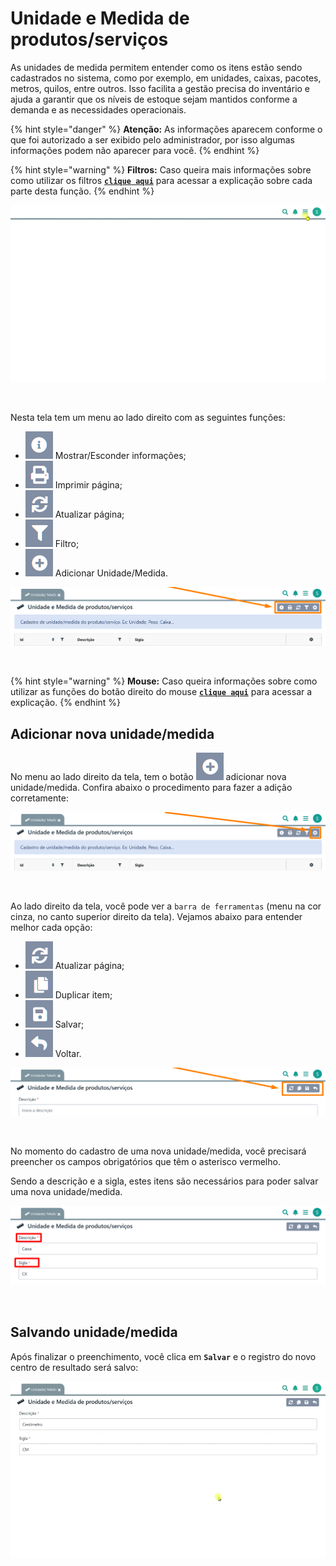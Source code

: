 # Unidade e Medida de produtos/serviços

As unidades de medida permitem entender como os itens estão sendo cadastrados no sistema, como por exemplo, em unidades, caixas, pacotes, metros, quilos, entre outros. Isso facilita a gestão precisa do inventário e ajuda a garantir que os níveis de estoque sejam mantidos conforme a demanda e as necessidades operacionais.

{% hint style="danger" %}
**Atenção:** As informações aparecem conforme o que foi autorizado a ser exibido pelo administrador, por isso algumas informações podem não aparecer para você.
{% endhint %}

{% hint style="warning" %}
**Filtros:** Caso queira mais informações sobre como utilizar os filtros [**`clique aqui`**](/erp-v2/primeiro_acesso/filtros.md) para acessar a explicação sobre cada parte desta função.
{% endhint %}

![](/erp-v2/assets/funcionalidades/parametrizacao/aba_unidade_medida.gif)

<br>

Nesta tela tem um menu ao lado direito com as seguintes funções:

- <img src="/erp-v2/assets/icon_exibir.png" alt="" data-size="line"> Mostrar/Esconder informações;
- <img src="/erp-v2/assets/icon_imprimir.png" alt="" data-size="line"> Imprimir página;
- <img src="/erp-v2/assets/icon_atualizar.png" alt="" data-size="line"> Atualizar página;
- <img src="/erp-v2/assets/icon_filtro.png" alt="" data-size="line"> Filtro;
- <img src="/erp-v2/assets/icon_add.png" alt="" data-size="line"> Adicionar Unidade/Medida.


![](/erp-v2/assets/funcionalidades/parametrizacao/aba_unidade_medida_menu.png)

<br>

{% hint style="warning" %}
**Mouse:** Caso queira informações sobre como utilizar as funções do botão direito do mouse [**`clique aqui`**](https://docs.gestao.plus/erp-v2/primeiro_acesso/atalhos_internos#menu-botao-direito-do-mouse) para acessar a explicação.
{% endhint %}

## Adicionar nova unidade/medida

No menu ao lado direito da tela, tem o botão <img src="/erp-v2/assets/icon_add.png" alt="" data-size="line"> adicionar nova unidade/medida. Confira abaixo o procedimento para fazer a adição corretamente:

![](/erp-v2/assets/funcionalidades/parametrizacao/aba_unidade_medida_add.png)

<br>

Ao lado direito da tela, você pode ver a `barra de ferramentas` (menu na cor cinza, no canto superior direito da tela). Vejamos abaixo para entender melhor cada opção:

- <img src="/erp-v2/assets/icon_atualizar.png" alt="" data-size="line"> Atualizar página;
- <img src="/erp-v2/assets/icon_duplicar.png" alt="" data-size="line"> Duplicar item;
- <img src="/erp-v2/assets/icon_salvar.png" alt="" data-size="line"> Salvar;
- <img src="/erp-v2/assets/icon_voltar.png" alt="" data-size="line"> Voltar.

![](/erp-v2/assets/funcionalidades/parametrizacao/aba_unidade_medida_add_menu.png)

<br>

No momento do cadastro de uma nova unidade/medida, você precisará preencher os campos obrigatórios que têm o asterisco vermelho. 

Sendo a descrição e a sigla, estes itens são necessários para poder salvar uma nova unidade/medida.

![](/erp-v2/assets/funcionalidades/parametrizacao/aba_unidade_medida_add_unidade_medida.png)

<br>

## Salvando unidade/medida

Após finalizar o preenchimento, você clica em **`Salvar`** e o registro do novo centro de resultado será salvo:

![](/erp-v2/assets/funcionalidades/parametrizacao/aba_unidade_medida_add_salvar.gif)

<br>